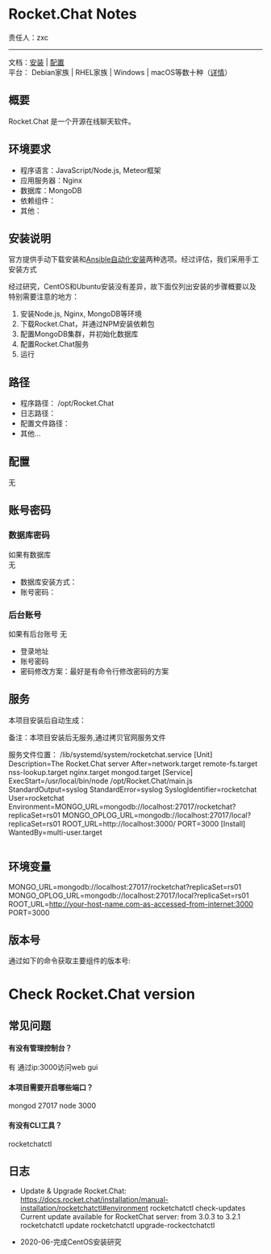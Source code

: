 #  Rocket.Chat Notes

责任人：zxc

---
 
文档：[安装](https://docs.rocket.chat/installation/manual-installation/ubuntu/) | [配置](https://docs.rocket.chat/installation/manual-installation/ubuntu/)  
平台： Debian家族 | RHEL家族 | Windows | macOS等数十种（[详情](https://github.com/RocketChat/Rocket.Chat#deployment)）



## 概要

Rocket.Chat 是一个开源在线聊天软件。

## 环境要求

* 程序语言：JavaScript/Node.js, Meteor框架
* 应用服务器：Nginx
* 数据库：MongoDB
* 依赖组件： 
* 其他：

## 安装说明

官方提供手动下载安装和[Ansible自动化安装]()两种选项。经过评估，我们采用手工安装方式

经过研究，CentOS和Ubuntu安装没有差异，故下面仅列出安装的步骤概要以及特别需要注意的地方：

1. 安装Node.js, Nginx, MongoDB等环境
2. 下载Rocket.Chat，并通过NPM安装依赖包
3. 配置MongoDB集群，并初始化数据库
4. 配置Rocket.Chat服务
5. 运行

## 路径

* 程序路径： /opt/Rocket.Chat
* 日志路径：  
* 配置文件路径：
* 其他...

## 配置

无

## 账号密码


### 数据库密码

如果有数据库  
无

* 数据库安装方式：
* 账号密码：

### 后台账号

如果有后台账号
无

* 登录地址 
* 账号密码   
* 密码修改方案：最好是有命令行修改密码的方案

## 服务

本项目安装后自动生成：

备注：本项目安装后无服务,通过拷贝官网服务文件

服务文件位置： /lib/systemd/system/rocketchat.service
[Unit]
Description=The Rocket.Chat server
After=network.target remote-fs.target nss-lookup.target nginx.target mongod.target
[Service]
ExecStart=/usr/local/bin/node /opt/Rocket.Chat/main.js
StandardOutput=syslog
StandardError=syslog
SyslogIdentifier=rocketchat
User=rocketchat
Environment=MONGO_URL=mongodb://localhost:27017/rocketchat?replicaSet=rs01 MONGO_OPLOG_URL=mongodb://localhost:27017/local?replicaSet=rs01 ROOT_URL=http://localhost:3000/ PORT=3000
[Install]
WantedBy=multi-user.target

```

```

## 环境变量

  MONGO_URL=mongodb://localhost:27017/rocketchat?replicaSet=rs01
  MONGO_OPLOG_URL=mongodb://localhost:27017/local?replicaSet=rs01
  ROOT_URL=http://your-host-name.com-as-accessed-from-internet:3000
  PORT=3000

## 版本号

通过如下的命令获取主要组件的版本号: 

# Check  Rocket.Chat version


## 常见问题

#### 有没有管理控制台？
有 通过ip:3000访问web gui

#### 本项目需要开启哪些端口？
mongod 27017
node   3000


#### 有没有CLI工具？
rocketchatctl

## 日志
* Update & Upgrade Rocket.Chat:   https://docs.rocket.chat/installation/manual-installation/rocketchatctl#environment
rocketchatctl check-updates
Current update available for RocketChat server: from 3.0.3 to 3.2.1
rocketchatctl update
rocketchatctl upgrade-rockectchatctl



* 2020-06-完成CentOS安装研究
